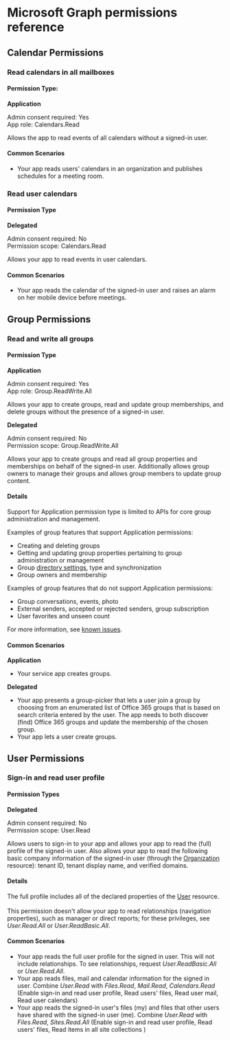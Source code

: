 # Microsoft Graph permissions reference

## Calendar Permissions
### Read calendars in all mailboxes

#### Permission Type: 
**Application**

Admin consent required: Yes<br/>
App role: Calendars.Read

Allows the app to read events of all calendars without a signed-in user. 

#### Common Scenarios

* Your app reads users' calendars in an organization and publishes schedules for a meeting room. 

### Read user calendars
#### Permission Type
**Delegated**

Admin consent required: No<br/>
Permission scope: Calendars.Read

Allows your app to read events in user calendars. 

#### Common Scenarios

* Your app reads the calendar of the signed-in user and raises an alarm on her mobile device before meetings. 

## Group Permissions
### Read and write all groups
#### Permission Type
**Application**

Admin consent required: Yes<br/>
App role: Group.ReadWrite.All

Allows your app to create groups, read and update group memberships, and delete groups without the presence of a signed-in user. 

**Delegated**

Admin consent required: No<br/>
Permission scope: Group.ReadWrite.All

Allows your app to create groups and read all group properties and memberships on behalf of the signed-in user.  Additionally allows group owners to manage their groups and allows group members to update group content. 

#### Details

Support for Application permission type is limited to APIs for core group administration and management. 

Examples of group features that support Application permissions: 

* Creating and deleting groups
* Getting and updating group properties pertaining to group administration or management
* Group [directory settings](../api-reference/v1.0/resources/directoryobject.md), type and synchronization
* Group owners and membership


Examples of group features that do not support Application permissions:

* Group conversations, events, photo
* External senders, accepted or rejected senders, group subscription
* User favorites and unseen count

For more information, see [known issues](../overview/release_notes.md#groups).

#### Common Scenarios
**Application**

* Your service app creates groups. 

**Delegated**

* Your app presents a group-picker that lets a user join a group by choosing from an enumerated list of Office 365 groups that is based on search criteria entered by the user. The app needs to both discover (find) Office 365 groups and update the membership of the chosen group.
* Your app lets a user create groups. 

## User Permissions
### Sign-in and read user profile

#### Permission Types
**Delegated**

Admin consent required: No<br/>
Permission scope: User.Read

Allows users to sign-in to your app and allows your app to read the (full) profile of the signed-in user. Also allows your app to read the following basic company information of the signed-in user (through the [Organization](../api-reference/v1.0/resources/organization.md) resource): tenant ID, tenant display name, and verified domains. 

#### Details
The full profile includes all of the declared properties of the [User](../api-reference/v1.0/resources/user.md) resource. <br/><br/>This permission doesn't allow your app to read relationships (navigation properties), such as manager or direct reports; for these privileges, see _User.Read.All_ or _User.ReadBasic.All_.

#### Common Scenarios

* Your app reads the full user profile for the signed in user. This will not include relationships. To see relationships, request _User.ReadBasic.All_ or _User.Read.All_.
* Your app reads files, mail and calendar information for the signed in user. Combine _User.Read_ with  _Files.Read_, _Mail.Read_, _Calendars.Read_  (Enable sign-in and read user profile, Read users' files,  Read user mail,  Read user calendars)
* Your app reads  the signed-in user's files (my) and files that other users have shared with the signed-in user (me). Combine  _User.Read_ with  _Files.Read_, _Sites.Read.All_ (Enable sign-in and read user profile, Read users' files,  Read items in all site collections )
